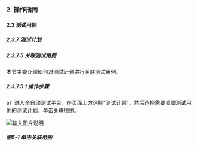 ### 2. 操作指南

#### 2.3 测试用例

##### 2.3.7 测试计划

##### 2.3.7.5 关联测试用例

本节主要介绍如何对测试计划进行关联测试用例。

##### 2.3.7.5.1 操作步骤

a）进入全自动测试平台，在页面上方选择“测试计划”，然后选择需要关联测试用例的测试计划，单击关联用例。

![输入图片说明](../../../images/SoFlu%E5%85%A8%E8%87%AA%E5%8A%A8%E6%B5%8B%E8%AF%95%E5%B9%B3%E5%8F%B0%E6%95%99%E7%A8%8B/2.%20%E6%93%8D%E4%BD%9C%E6%8C%87%E5%8D%97/7.%20%E6%B5%8B%E8%AF%95%E8%AE%A1%E5%88%92/5-1.png)

##### 图5-1 单击关联用例
